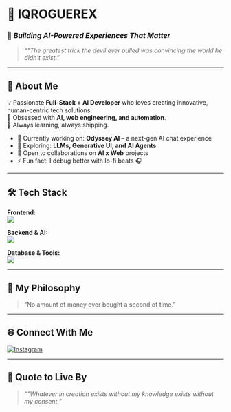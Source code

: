 # 🌌 IQROGUEREX

### 🚀 *Building AI-Powered Experiences That Matter*

> _“"The greatest trick the devil ever pulled was convincing the world he didn't exist.”_

---

## 🧩 About Me  
💡 Passionate **Full-Stack + AI Developer** who loves creating innovative, human-centric tech solutions.  
🧠 Obsessed with **AI, web engineering, and automation**.  
💬 Always learning, always shipping.  

- 🔭 Currently working on: **Odyssey AI** – a next-gen AI chat experience  
- 🌱 Exploring: **LLMs, Generative UI, and AI Agents**  
- 💼 Open to collaborations on **AI x Web** projects  
- ⚡ Fun fact: I debug better with lo-fi beats 🎧  

---

## 🛠️ Tech Stack  

**Frontend:**  
<img src="https://skillicons.dev/icons?i=html,css,js,react,tailwind,ejs" />  

**Backend & AI:**  
<img src="https://skillicons.dev/icons?i=nodejs,express,python" />  

**Database & Tools:**  
<img src="https://skillicons.dev/icons?i=mongodb,postgres,git,github,vscode" />  

---

## 🧠 My Philosophy  
> “No amount of money ever bought a second of time.”  

---

## 🌐 Connect With Me  

[![Instagram](https://img.shields.io/badge/Instagram-E4405F?style=for-the-badge&logo=instagram&logoColor=white)](https://instagram.com/stewietheabuser)

---

## 🧠 Quote to Live By  
> _“"Whatever in creation exists without my knowledge exists without my consent.”_  
